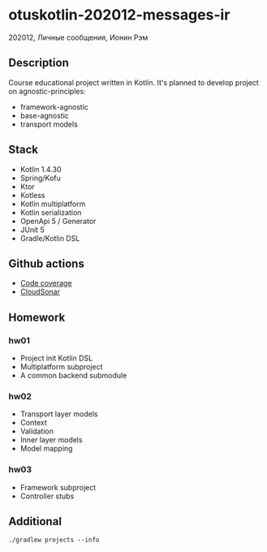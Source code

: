 # otuskotlin-202012-messages-ir
202012, Личные сообщения, Ионин Рэм

## Description

Course educational project written in Kotlin. 
It's planned to develop project on agnostic-principles: 
- framework-agnostic
- base-agnostic
- transport models

## Stack 

- Kotlin 1.4.30
- Spring/Kofu
- Ktor
- Kotless
- Kotlin multiplatform
- Kotlin serialization
- OpenApi 5 / Generator
- JUnit 5
- Gradle/Kotlin DSL

## Github actions

- [Code coverage](https://codecov.io/gh/reomor/otuskotlin-202012-messages-ir/)
- [CloudSonar](https://sonarcloud.io/dashboard?id=reomor_otuskotlin-202012-messages-ir)

## Homework

### hw01

- Project init Kotlin DSL
- Multiplatform subproject
- A common backend submodule

### hw02

- Transport layer models
- Context
- Validation
- Inner layer models
- Model mapping

### hw03

- Framework subproject
- Controller stubs

## Additional

```shell
./gradlew projects --info
```

